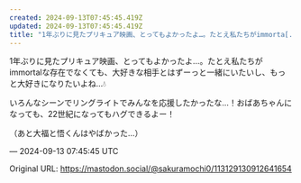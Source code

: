 ```yaml
---
created: 2024-09-13T07:45:45.419Z
updated: 2024-09-13T07:45:45.419Z
title: "1年ぶりに見たプリキュア映画、とってもよかったよ…。たとえ私たちがimmorta[...]"
---
```


<p>1年ぶりに見たプリキュア映画、とってもよかったよ…。たとえ私たちがimmortalな存在でなくても、大好きな相手とはずーっと一緒にいたいし、もっと大好きになりたいよね…💧</p><p>いろんなシーンでリングライトでみんなを応援したかったな…！おばあちゃんになっても、22世紀になってもハグできるよー！</p><p>（あと大福と悟くんはやばかった…）</p>

&mdash; 2024-09-13 07:45:45 UTC

Original URL: https://mastodon.social/@sakuramochi0/113129130912641654
